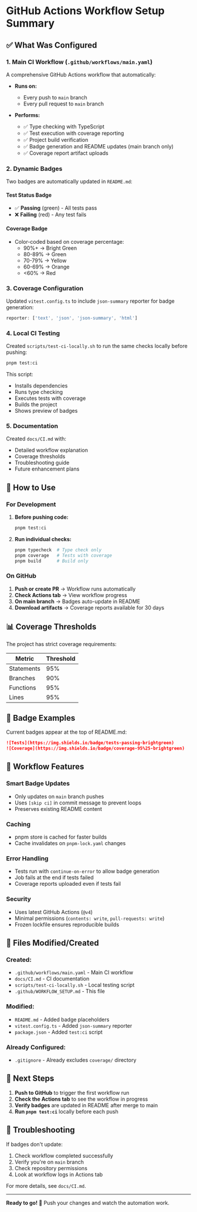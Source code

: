 # GitHub Actions Workflow Setup Summary

## ✅ What Was Configured

### 1. Main CI Workflow (`.github/workflows/main.yaml`)

A comprehensive GitHub Actions workflow that automatically:

- **Runs on:**
  - Every push to `main` branch
  - Every pull request to `main` branch

- **Performs:**
  - ✅ Type checking with TypeScript
  - ✅ Test execution with coverage reporting
  - ✅ Project build verification
  - ✅ Badge generation and README updates (main branch only)
  - ✅ Coverage report artifact uploads

### 2. Dynamic Badges

Two badges are automatically updated in `README.md`:

#### Test Status Badge
- ✅ **Passing** (green) - All tests pass
- ❌ **Failing** (red) - Any test fails

#### Coverage Badge
- Color-coded based on coverage percentage:
  - 90%+ → Bright Green
  - 80-89% → Green
  - 70-79% → Yellow
  - 60-69% → Orange
  - <60% → Red

### 3. Coverage Configuration

Updated `vitest.config.ts` to include `json-summary` reporter for badge generation:

```typescript
reporter: ['text', 'json', 'json-summary', 'html']
```

### 4. Local CI Testing

Created `scripts/test-ci-locally.sh` to run the same checks locally before pushing:

```bash
pnpm test:ci
```

This script:
- Installs dependencies
- Runs type checking
- Executes tests with coverage
- Builds the project
- Shows preview of badges

### 5. Documentation

Created `docs/CI.md` with:
- Detailed workflow explanation
- Coverage thresholds
- Troubleshooting guide
- Future enhancement plans

## 🚀 How to Use

### For Development

1. **Before pushing code:**
   ```bash
   pnpm test:ci
   ```

2. **Run individual checks:**
   ```bash
   pnpm typecheck  # Type check only
   pnpm coverage   # Tests with coverage
   pnpm build      # Build only
   ```

### On GitHub

1. **Push or create PR** → Workflow runs automatically
2. **Check Actions tab** → View workflow progress
3. **On main branch** → Badges auto-update in README
4. **Download artifacts** → Coverage reports available for 30 days

## 📊 Coverage Thresholds

The project has strict coverage requirements:

| Metric     | Threshold |
|------------|-----------|
| Statements | 95%       |
| Branches   | 90%       |
| Functions  | 95%       |
| Lines      | 95%       |

## 🎯 Badge Examples

Current badges appear at the top of README.md:

```markdown
![Tests](https://img.shields.io/badge/tests-passing-brightgreen)
![Coverage](https://img.shields.io/badge/coverage-95%25-brightgreen)
```

## 🔧 Workflow Features

### Smart Badge Updates
- Only updates on `main` branch pushes
- Uses `[skip ci]` in commit message to prevent loops
- Preserves existing README content

### Caching
- pnpm store is cached for faster builds
- Cache invalidates on `pnpm-lock.yaml` changes

### Error Handling
- Tests run with `continue-on-error` to allow badge generation
- Job fails at the end if tests failed
- Coverage reports uploaded even if tests fail

### Security
- Uses latest GitHub Actions (`@v4`)
- Minimal permissions (`contents: write`, `pull-requests: write`)
- Frozen lockfile ensures reproducible builds

## 📁 Files Modified/Created

### Created:
- `.github/workflows/main.yaml` - Main CI workflow
- `docs/CI.md` - CI documentation
- `scripts/test-ci-locally.sh` - Local testing script
- `.github/WORKFLOW_SETUP.md` - This file

### Modified:
- `README.md` - Added badge placeholders
- `vitest.config.ts` - Added `json-summary` reporter
- `package.json` - Added `test:ci` script

### Already Configured:
- `.gitignore` - Already excludes `coverage/` directory

## 🎉 Next Steps

1. **Push to GitHub** to trigger the first workflow run
2. **Check the Actions tab** to see the workflow in progress
3. **Verify badges** are updated in README after merge to main
4. **Run `pnpm test:ci`** locally before each push

## 🐛 Troubleshooting

If badges don't update:
1. Check workflow completed successfully
2. Verify you're on `main` branch
3. Check repository permissions
4. Look at workflow logs in Actions tab

For more details, see `docs/CI.md`.

---

**Ready to go!** 🚀 Push your changes and watch the automation work.

